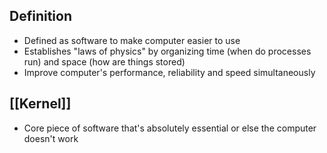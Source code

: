 ## Definition
- Defined as software to make computer easier to use
- Establishes "laws of physics" by organizing time (when do processes run) and space (how are things stored)
- Improve computer's performance, reliability and speed simultaneously
## [[Kernel]]
- Core piece of software that's absolutely essential or else the computer doesn't work